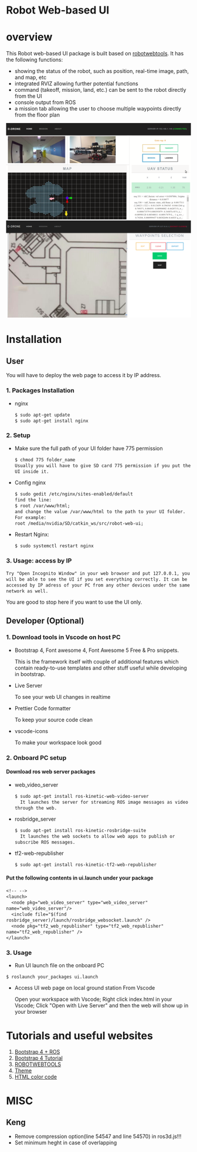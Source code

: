 # Robot Web-based UI
# overview
This Robot web-based UI package is built based on [robotwebtools](http://robotwebtools.org/tools.html). It has the following functions:
- showing the status of the robot, such as position, real-time image, path, and map, etc
- integrated RVIZ allowing further potential functions
- command (takeoff, mission, land, etc.) can be sent to the robot directly from the UI
- console output from ROS
- a mission tab allowing the user to choose multiple waypoints directly from the floor plan

![UI](imagelib/images/mission_tab.png)
![UI](imagelib/images/waypoint_selection_tab.png)


# Installation

## User 
  You will have to deploy the web page to access it by IP address.
### 1. Packages Installation

  - nginx
    ```
    $ sudo apt-get update
    $ sudo apt-get install nginx
    ```
### 2. Setup

  - Make sure the full path of your UI folder have 775 permission
    ```
    $ chmod 775 folder_name 
    Usually you will have to give SD card 775 permission if you put the UI inside it.
    ```
  - Config nginx
    ```
    $ sudo gedit /etc/nginx/sites-enabled/default
    find the line:
    $ root /var/www/html;
    and change the value /var/www/html to the path to your UI folder. For example:
    root /media/nvidia/SD/catkin_ws/src/robot-web-ui;
    ```
  - Restart Nginx:
    ```
    $ sudo systemctl restart nginx
    ```
### 3. Usage: access by IP
  
    Try "Open Incognito Window" in your web browser and put 127.0.0.1, you will be able to see the UI if you set everything correctly. It can be accessed by IP adress of your PC from any other devices under the same network as well.
  
You are good to stop here if you want to use the UI only. 

## Developer (Optional)
### 1. Download tools in Vscode on host PC 
- Bootstrap 4, Font awesome 4, Font Awesome 5 Free & Pro snippets.

    This is the framework itself with couple of additional features which contain ready-to-use templates and other stuff useful while developing in bootstrap.

- Live Server 

    To see your web UI changes in realtime

- Prettier Code formatter 

    To keep your source code clean

- vscode-icons 

    To make your workspace look good

### 2. Onboard PC setup 
####  Download ros web server packages
- web_video_server
    ```
    $ sudo apt-get install ros-kinetic-web-video-server
      It launches the server for streaming ROS image messages as video through the web.
    ```
-  rosbridge_server
    ```
    $ sudo apt-get install ros-kinetic-rosbridge-suite
      It launches the web sockets to allow web apps to publish or subscribe ROS messages.
    ``` 
- tf2-web-republisher
   ```
   $ sudo apt-get install ros-kinetic-tf2-web-republisher
   ```
#### Put the following contents in ui.launch under your package
```
<!-- -->
<launch>
  <node pkg="web_video_server" type="web_video_server" name="web_video_server"/>
  <include file="$(find rosbridge_server)/launch/rosbridge_websocket.launch" />
  <node pkg="tf2_web_republisher" type="tf2_web_republisher" name="tf2_web_republisher" />
</launch>
```

### 3. Usage

- Run UI launch file on the onboard PC
```
$ roslaunch your_packages ui.launch

```

- Access UI web page on local ground station From Vscode

  Open your workspace with Vscode; Right click index.html in your Vscode; Click "Open with Live Server" and then the web will show up in your browser
  

# Tutorials and useful websites
1. [Bootstrap 4 + ROS](https://medium.com/husarion-blog/bootstrap-4-ros-creating-a-web-ui-for-your-robot-9a77a8e373f9)
2. [Bootstrap 4 Tutorial](https://www.w3schools.com/bootstrap4/default.asp)
3. [ROBOTWEBTOOLS](http://robotwebtools.org/tools.html)
4. [Theme](https://bootswatch.com/)
5. [HTML color code](https://www.rapidtables.com/web/color/html-color-codes.htmls)
 
# MISC
## Keng
- Remove compression option(line 54547 and line 54570) in ros3d.js!!!
- Set minimum heght in case of overlapping


